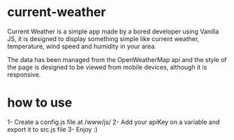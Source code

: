 # current-weather

Current Weather is a simple app made by a bored developer using Vanilla JS, it is designed to display something simple like current weather, temperature, wind speed and humidity in your area.

The data has been managed from the OpenWeatherMap api and the style of the page is designed to be viewed from mobile devices, although it is responsive.

# how to use

1- Create a config.js file at /www/js/
2- Add your apiKey on a variable and export it to src.js file
3- Enjoy :)
